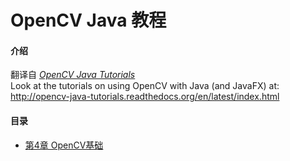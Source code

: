 # OpenCV Java 教程

#### 介绍
翻译自 [  _OpenCV Java Tutorials_ ](https://opencv-java-tutorials.readthedocs.io/en/latest/index.html)  
Look at the tutorials on using OpenCV with Java (and JavaFX) at: http://opencv-java-tutorials.readthedocs.org/en/latest/index.html

#### 目录

- [第4章 OpenCV基础](https://gitee.com/TimVanX/opencv_java_tutorial/blob/master/%E7%AC%AC%E5%9B%9B%E7%AB%A0%20OpenCV%E5%9F%BA%E7%A1%80.md)


